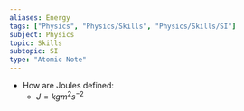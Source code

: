 ```yaml
---
aliases: Energy
tags: ["Physics", "Physics/Skills", "Physics/Skills/SI"]
subject: Physics
topic: Skills
subtopic: SI
type: "Atomic Note"
---
```


- How are Joules defined:
	- $J = kgm^2s^{-2}$